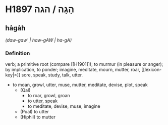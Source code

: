 # H1897 הָגָה / הגה

## hâgâh

_(daw-gaw' | haw-ɡAW | ha-ɡA)_

### Definition

verb; a primitive root (compare [[H1901]]); to murmur (in pleasure or anger); by implication, to ponder; imagine, meditate, mourn, mutter, roar, [[lexicon-key|×]] sore, speak, study, talk, utter.

- to moan, growl, utter, muse, mutter, meditate, devise, plot, speak
    - (Qal)
        - to roar, growl, groan
        - to utter, speak
        - to meditate, devise, muse, imagine
    - (Poal) to utter
    - (Hiphil) to mutter
